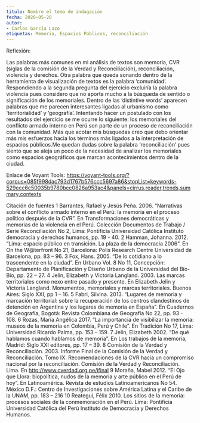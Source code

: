 ```yaml
---
titulo: Nombre el tema de indagación
fecha: 2020-05-20
autor:
- Carlos García Lazo
etiquetas: Memoria, Espacios Públicos, reconciliación
---
```


Reflexión:

Las palabras más comunes en mi análisis de textos son memoria, CVR (siglas de la comisión de la Verdad y Reconciliación), reconciliación, violencia y derechos. Otra palabra que queda sonando dentro de la herramienta de visualización de textos es la palabra ‘comunidad’. Respondiendo a la segunda pregunta del ejercicio excluiría la palabra violencia pues considero que no aporta mucho a la búsqueda de sentido o significación de los memoriales. Dentro de las ‘distintive words’ aparecen palabras que me parecen interesantes ligadas al urbanismo como ‘territorialidad’ y ‘geografía’. 
Intentando hacer un postulado con los resultados del ejercicio se me ocurre lo siguiente: los memoriales del conflicto armado interno en Perú son parte de un proceso de reconciliación con la comunidad. Más que acotar mis búsquedas creo que debo orientar más mis esfuerzos hacia los términos más ligados a la interpretación de espacios públicos.Me quedan dudas sobre la palabra ‘reconciliación’ pues siento que se aleja un poco de la necesidad de analizar los memoriales como espacios geográficos que marcan acontecimientos dentro de la ciudad. 


Enlace de Voyant Tools: https://voyant-tools.org/?corpus=085f998dac793d1767b576ccc5697a86&stopList=keywords-529ecc6c50035b9780bcc0826a953ac4&panels=cirrus,reader,trends,summary,contexts

Citación de fuentes
1 Barrantes, Rafael y Jesús Peña. 
2006. “Narrativas sobre el conflicto armado interno en el Perú: la memoria en el proceso político después de la CVR”. En Transformaciones democráticas y memorias de la violencia en el Perú. Colección Documentos de Trabajo / Serie Reconciliación No 2, Lima: Pontificia Universidad Católica Instituto democracia y derechos humanos, pp. 19 - 40.
2 Hamman, Johanna.
2012. “Lima: espacio público en transición. La plaza de la democracia 2006”. En On the W@terfront No 21, Barcelona: Polis Research Centre Universidad de Barcelona, pp. 83 – 96. 
3 Fox, Hans.
2005. “De lo cotidiano a lo trascendente en la ciudad”. En Urbano Vol. 8 No 11, Concepción: Departamento de Planificación y Diseño Urbano de la Universidad del Bío-Bío, pp. 22 – 27. 
4 Jelin, Elizabeth y Victoria Langland. 
2003. Las marcas territoriales como nexo entre pasado y presente. En Elizabeth Jelin y Victoria Langland. Monumentos, memoriales y marcas territoriales. Buenos Aires: Siglo XXI, pp 1 – 16.
5 Fabri, Silvina. 
2013. “Lugares de memoria y marcación territorial: sobre la recuperación de los centros clandestinos de detención en Argentina y los lugares de memoria en España”. En Cuadernos de Geografía, Bogotá: Revista Colombiana de Geografía No 22, pp. 93 - 108.
6 Rozas, María Angélica
2017. “La importancia de visibilizar la memoria: museos de la memoria en Colombia, Perú y Chile”. En Tradición No 17, Lima: Universidad Ricardo Palma, pp. 153 – 159.
7 Jelin, Elizabeth
2002. “De qué hablamos cuando hablamos de memoria”. En Los trabajos de la memoria, Madrid: Siglo XXI editores, pp. 17 – 39.
8 Comisión de la Verdad y Reconciliación. 
2003. Informe Final de la Comisión de la Verdad y Reconciliación. Tomo IX. Recomendaciones de la CVR hacia un compromiso nacional por la reconciliación. Comisión de la Verdad y Reconciliación. Lima. En http://www.cverdad.org.pe/ifinal
9 Moraña, Mabel
2012. “El Ojo que Llora: biopolítica, nudos de la memoria y arte público en el Perú de hoy”. En Latinoamérica. Revista de estudios Latinoamericanos No 54. México D.F.: Centro de Investigaciones sobre América Latina y el Caribe de la UNAM, pp. 183 – 216
10 Reategui, Félix
2010. Los sitios de la memoria: procesos sociales de la conmemoración en el Perú. Lima: Pontificia Universidad Católica del Perú Instituto de Democracia y Derechos Humanos. 
